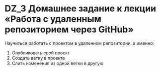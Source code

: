 # DZ_3 Домашнее задание к лекции «Работа с удаленным репозиторием через GitHub»

Научиться работать с проектом в удаленном репозитории, а именно:

1. Опубликовать свой проект
2. Создать ветку в проекте
3. Слить изменения из одной ветки в другую 




